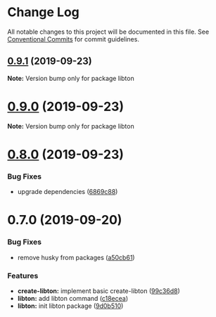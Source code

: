 # Change Log

All notable changes to this project will be documented in this file.
See [Conventional Commits](https://conventionalcommits.org) for commit guidelines.

## [0.9.1](https://github.com/libton-project/libton/compare/v0.9.0...v0.9.1) (2019-09-23)

**Note:** Version bump only for package libton





# [0.9.0](https://github.com/libton-project/libton/compare/v0.8.0...v0.9.0) (2019-09-23)

**Note:** Version bump only for package libton





# [0.8.0](https://github.com/libton-project/libton/compare/v0.7.0...v0.8.0) (2019-09-23)


### Bug Fixes

* upgrade dependencies ([6869c88](https://github.com/libton-project/libton/commit/6869c88))





# 0.7.0 (2019-09-20)

### Bug Fixes

- remove husky from packages ([a50cb61](https://github.com/libton-project/libton/commit/a50cb61))

### Features

- **create-libton:** implement basic create-libton ([99c36d8](https://github.com/libton-project/libton/commit/99c36d8))
- **libton:** add libton command ([c18ecea](https://github.com/libton-project/libton/commit/c18ecea))
- **libton:** init libton package ([9d0b510](https://github.com/libton-project/libton/commit/9d0b510))
